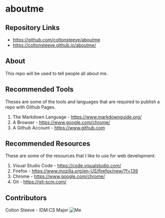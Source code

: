 # aboutme
## Repository Links
* https://github.com/coltonsteeve/aboutme
* https://coltonsteeve.github.io/aboutme/
## About
This repo will be used to tell people all about me.
## Recommended Tools
Theses are some of the tools and languages that are required to publish a repo with Github Pages.
1. The Markdown Language - https://www.markdownguide.org/
1. A Browser - https://www.google.com/chrome/
1. A Github Account - https://www.github.com
## Recommended Resources 
These are some of the resources that I like to use for web development.
1. Visual Studio Code - https://code.visualstudio.com/
1. Firefox - https://www.mozilla.org/en-US/firefox/new/?f=139
1. Chrome - https://www.google.com/chrome/
1. Git - https://git-scm.com/
## Contributors
Colton Steeve - IDM:CS Major
![Me](aboutme/IMG_0346.jpeg "This is me")

